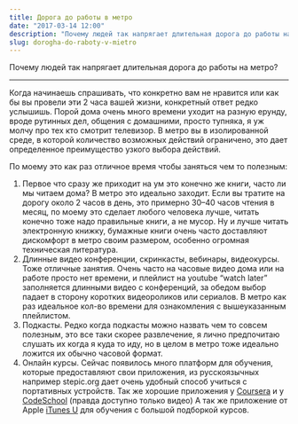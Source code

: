 ```yaml
---
title: Дорога до работы в метро
date: "2017-03-14 12:00"
description: "Почему людей так напрягает длительная дорога до работы на метро?"
slug: dorogha-do-raboty-v-mietro
---
```


Почему людей так напрягает длительная дорога до работы на метро?

---

Когда начинаешь спрашивать, что конкретно вам не нравится или как бы вы провели эти 2 часа вашей жизни, конкретный ответ редко услышишь. Порой дома очень много времени уходит на разную ерунду, вроде рутинных дел, общения с домашними, просто тупняка, я уж молчу про тех кто смотрит телевизор. В метро вы в изолированной среде, в которой количество возможных действий ограничено, это дает определенное преимущество узкого выбора действий.

По моему это как раз отличное время чтобы заняться чем то полезным:

1. Первое что сразу же приходит на ум это конечно же книги, часто ли мы читаем дома? В метро это идеально заходит. Если вы тратите на дорогу около 2 часов в день, это примерно 30–40 часов чтения в месяц, по моему это сделает любого человека лучше, читать конечно тоже надо правильные книги, а не мусор. Ну и лучше читать электронную книжку, бумажные книги очень часто доставляют дискомфорт в метро своим размером, особенно огромная техническая литература.
2. Длинные видео конференции, скринкасты, вебинары, видеокурсы. Тоже отличные занятия. Очень часто на часовые видео дома или на работе просто нет времени, и плейлист на youtube “watch later” заполняется длинными видео с конференций, за обедом выбор падает в сторону коротких видеороликов или сериалов. В метро как раз идеальное кол-во времени для ознакомления с вышеуказанным плейлистом.
3. Подкасты. Редко когда подкасты можно назвать чем то совсем полезным, это все таки скорее развлечение, я лично предпочитаю слушать их когда я куда то иду, но в целом в метро тоже идеально ложится их обычно часовой формат.
4. Онлайн курсы. Сейчас появилось много платформ для обучения, которые предоставляют свои приложения, из русскоязычных например stepic.org дает очень удобный способ учиться с портативных устройств. Так же хорошие приложения у [Coursera](https://www.coursera.org) и у [CodeSchool](https://www.codeschool.com) (правда доступно только видео) А так же приложение от Apple [iTunes U](https://www.apple.com/education/itunes-u/) для обучения с большой подборкой курсов.
